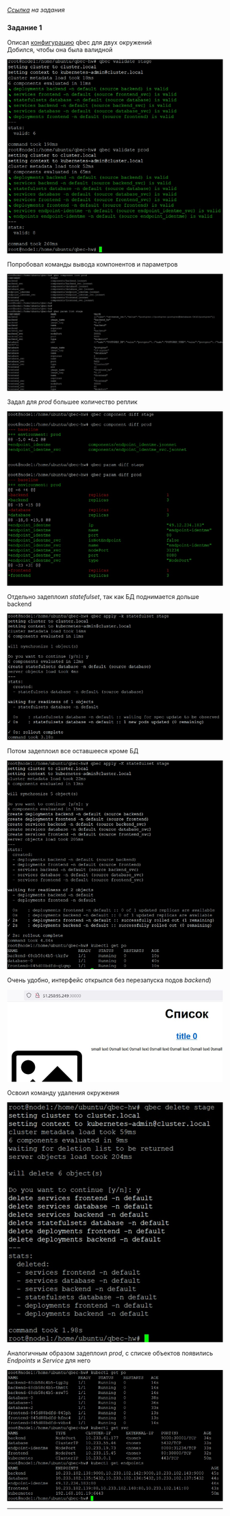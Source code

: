 _[Ссылка](https://github.com/netology-code/devkub-homeworks/blob/main/13-kubernetes-config-05-qbec.md) на задания_

### Задание 1

Описал [конфигурацию](./ansible/files/qbec-hw/qbec.yaml) qbec для двух окружений  
Добился, чтобы она была валидной

![1](./attachment/1.jpg)

Попробовал команды вывода компонентов и параметров

![2](./attachment/2.jpg)

Задал для _prod_ большее количество реплик

![3](./attachment/3.jpg)

Отдельно задеплоил _statefulset_, так как БД поднимается дольше backend  

![4](./attachment/4.jpg)

Потом задеплоил все оставшееся кроме БД

![5](./attachment/5.jpg)

Очень удобно, интерфейс открылся без перезапуска подов _backend_)

![6](./attachment/6.jpg)

Освоил команду удаления окружения

![7](./attachment/7.jpg)

Аналогичным образом задеплоил _prod_, с списке объектов появились _Endpoints_ и _Service_ для него

![8](./attachment/8.jpg)

---